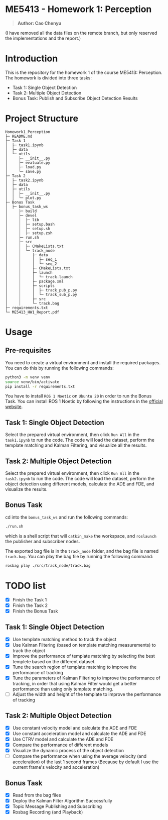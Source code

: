 # ME5413 - Homework 1: Perception
> **Author: Cao Chenyu**

(I have removed all the data files on the remote branch, but only reserved the implementations and the report.)

# Introduction
This is the repository for the homework 1 of the course ME5413: Perception. The homework is divided into three tasks:
- Task 1: Single Object Detection
- Task 2: Multiple Object Detection
- Bonus Task: Publish and Subscribe Object Detection Results

# Project Structure
```
Homework1_Perception
├─ README.md
├─ Task 1
│  ├─ task1.ipynb
│  ├─ data
│  └─ utils
│     ├─ __init__.py
│     ├─ evaluate.py
│     ├─ load.py
│     └─ save.py
├─ Task 2
│  ├─ task2.ipynb
│  ├─ data
│  ├─ utils
│  │  ├─ __init__.py
│  │  └─ plot.py
├─ Bonus Task
│  ├─ bonus_task_ws
│     ├─ build
│     ├─ devel
│     │  ├─ lib
│     │  ├─ setup.bash
│     │  ├─ setup.sh
│     │  ├─ setup.zsh
│     ├─ run.sh
│     ├─ src
│     │  ├─ CMakeLists.txt
│     │  └─ track_node
│     │     ├─ data
│     │     │  ├─ seq_1
│     │     │  └─ seq_2
│     │     ├─ CMakeLists.txt
│     │     ├─ launch
│     │     │  └─ track.launch
│     │     ├─ package.xml
│     │     ├─ scripts
│     │     │  ├─ track_pub_p.py
│     │     │  └─ track_sub_p.py
│     │     ├─ src
│     │     └─ track.bag
├─ requirements.txt
└─ ME5413_HW1_Report.pdf
```

# Usage

## Pre-requisites

You need to create a virtual environment and install the required packages. You can do this by running the following commands:

```bash
python3 -m venv venv
source venv/bin/activate
pip install -r requirements.txt
```

You have to install `ROS 1 Noetic` on `Ubuntu 20` in order to run the Bonus Task. You can install ROS 1 Noetic by following the instructions in the [official website](http://wiki.ros.org/noetic/Installation/Ubuntu).

## Task 1: Single Object Detection

Select the prepared virtual environment, then click `Run All` in the `task1.ipynb` to run the code. The code will load the dataset, perform the template matching and Kalman Filtering, and visualize all the results.

## Task 2: Multiple Object Detection

Select the prepared virtual environment, then click `Run All` in the `task2.ipynb` to run the code. The code will load the dataset, perform the object detection using different models, calculate the ADE and FDE, and visualize the results.

## Bonus Task

cd into the `bonus_task_ws` and run the following commands:

```bash
./run.sh
```
which is a shell script that will `catkin_make` the workspace, and `roslaunch` the publisher and subscriber nodes.

The exported bag file is in the `track_node` folder, and the bag file is named `track.bag`. You can play the bag file by running the following command:

```bash
rosbag play ./src/track_node/track.bag
```

# TODO list
- [x] Finish the Task 1
- [x] Finish the Task 2
- [x] Finish the Bonus Task

## Task 1: Single Object Detection
- [x] Use template matching method to track the object 
- [x] Use Kalman Filtering (based on template matching measurements) to track the object
- [x] Improve the performance of template matching by selecting the best templete based on the different dataset.
- [x] Tune the search region of template matching to improve the performance of tracking
- [x] Tune the parameters of Kalman Filtering to improve the performance of tracking, in order that using Kalman Filter would get a better performance than using only template matching.
- [ ] Adjust the width and height of the template to improve the performance of tracking 

## Task 2: Multiple Object Detection 
- [x] Use constant velocity model and calculate the ADE and FDE
- [x] Use constant acceleration model and calculate the ADE and FDE
- [x] Use CTRV model and calculate the ADE and FDE
- [x] Compare the performance of different models
- [x] Visualize the dynamic process of the object detection
- [ ] Compare the performance when using the average velocity (and acceleration) of the last 1 second frames (Because by default I use the current frame's velocity and acceleration)

## Bonus Task
- [x] Read from the bag files
- [x] Deploy the Kalman Filter Algorithm Successfully
- [x] Topic Message Publishing and Subscribing
- [x] Rosbag Recording (and Playback)
